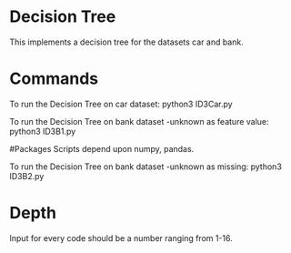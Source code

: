 # Decision Tree
This implements a decision tree for the datasets car and bank.
# Commands
To run the Decision Tree on car dataset:
python3 ID3Car.py

To run the Decision Tree on bank dataset -unknown as feature value:
python3 ID3B1.py

#Packages
Scripts depend upon numpy, pandas.

To run the Decision Tree on bank dataset -unknown as missing:
python3 ID3B2.py
# Depth
Input for every code should be a number ranging from 1-16.